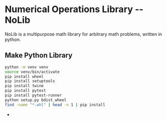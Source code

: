 # Numerical Operations Library -- NoLib

NoLib is a multipurpose math library for arbitrary math problems, written in
python.

## Make Python Library

```bash
python -m venv venv
source venv/bin/activate
pip install wheel
pip install setuptools
pip install twine
pip install pytest
pip install pytest-runner
python setup.py bdist_wheel
find -name "*.whl" | head -n 1 | pip install
```

- 
